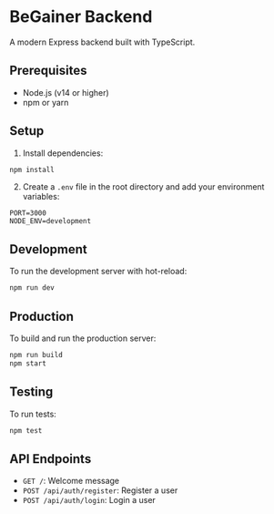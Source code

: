 # BeGainer Backend

A modern Express backend built with TypeScript.

## Prerequisites

- Node.js (v14 or higher)
- npm or yarn

## Setup

1. Install dependencies:
```bash
npm install
```

2. Create a `.env` file in the root directory and add your environment variables:
```
PORT=3000
NODE_ENV=development
```

## Development

To run the development server with hot-reload:
```bash
npm run dev
```

## Production

To build and run the production server:
```bash
npm run build
npm start
```

## Testing

To run tests:
```bash
npm test
```

## API Endpoints

- `GET /`: Welcome message
- `POST /api/auth/register`: Register a user
- `POST /api/auth/login`: Login a user
